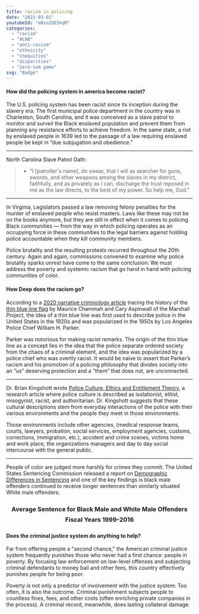 ```yaml
---
title: racism in policing
date: "2022-03-01"
youtubeId: "eBvo2OE5kqM"
categories: 
  - "racism"
  - "ACAB"
  - "anti-racism"
  - "ethnicity"
  - "inequities"
  - "disparities"
  - "zero-sum game"
svg: "Badge"
---
```

<script>
import AverageSentence from '$lib/charts/AverageSentence.svelte';
</script>

#### How did the policing system in america become racist?

The U.S. policing system has been racist since its inception during the slavery era. The first municipal police department in the country was in Charleston, South Carolina, and it was conceived as a slave patrol to monitor and surveil the Black enslaved population and prevent them from planning any resistance efforts to achieve freedom. In the same state, a riot by enslaved people in 1639 led to the passage of a law requiring enslaved people be kept in “due subjugation and obedience.” 

---

North Carolina Slave Patrol Oath:

> * "I [patroller's name], do swear, that I will as searcher for guns, swords, and other weapons among the slaves in my district, faithfully, and as privately as I can, discharge the trust reposed in me as the law directs, to the best of my power. So help me, God."

---

In Virginia, Legislators passed a law removing felony penalties for the murder of enslaved people who resist masters. Laws like these may not be on the books anymore, but they are still in effect when it comes to policing Black communities — from the way in which policing operates as an occupying force in these communities to the legal barriers against holding police accountable when they kill community members.

Police brutality and the resulting protests recurred throughout the 20th century. Again and again, commissions convened to examine why police brutality sparks unrest have come to the same conclusion: We must address the poverty and systemic racism that go hand in hand with policing communities of color.

#### How Deep does the racism go?

According to a [2020 narrative criminology article](https://www.emerald.com/insight/content/doi/10.1108/978-1-78769-005-920191028/full/html?skipTracking=true) tracing the history of the [thin blue line flag](/resources/what-does-thin-blue-line-mean) by Maurice Chammah and Cary Aspinwall of the Marshall Project, the idea of a thin blue line was first used to describe police in the United States in the 1920s and was popularized in the 1950s by Los Angeles Police Chief William H. Parker. 

Parker was notorious for making racist remarks. The origin of the thin blue line as a concept lies in the idea that the police separate ordered society from the chaos of a criminal element, and the idea was popularized by a police chief who was overtly racist. It would be naïve to assert that Parker’s racism and his promotion of a policing philosophy that divides society into an “us” deserving protection and a “them” that does not, are unconnected.

---

Dr. Brian Kingshott wrote [Police Culture, Ethics and Entitlement Theory](https://cowards-with-badges.s3.amazonaws.com/pdfs/police_entitlement_theory.pdf), a research article where police culture is described as isolationist, elitist, misogynist, racist, and authoritarian. Dr. Kingshott suggests that these cultural descriptions stem from everyday interactions of the police with their various environments and the people they meet in those environments. 

Those environments include other agencies, (medical response teams, courts, lawyers, probation, social services, employment
agencies, customs, corrections, immigration, etc.), accident and crime scenes, victims home and work place, the organizations managers and day to day social intercourse
with the general public.

---

People of color are judged more harshly for crimes they commit.  The United States Sentencing Commission released a report on [Demographic Differences in Sentencing](https://cowards-with-badges.s3.amazonaws.com/pdfs/sentence_demographics.pdf) and one of the key findings is black male offenders continued to receive longer sentences than similarly situated White male offenders.


### Average Sentence for Black Male and White Male Offenders Fiscal Years 1999-2016

<AverageSentence />

#### Does the criminal justice system do anything to help?

Far from offering people a "second chance," the American criminal justice system frequently punishes those who never had a first chance: people in poverty. By focusing law enforcement on low-level offenses and subjecting criminal defendants to money bail and other fees, this country effectively punishes people for being poor.

Poverty is not only a predictor of involvement with the justice system: Too often, it is also the outcome. Criminal punishment subjects people to countless fines, fees, and other costs (often enriching private companies in the process). A criminal record, meanwhile, does lasting collateral damage.

  <style>
    h3{
      text-align: center;
      color: var(--primary-color);
      line-height: 1.8rem;
    }
    
  </style>
